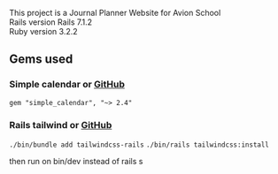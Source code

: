 This project is a Journal Planner Website for Avion School  
Rails version Rails 7.1.2  
Ruby version 3.2.2  

## Gems used
### Simple calendar or [GitHub](https://github.com/excid3/simple_calendar)

`gem "simple_calendar", "~> 2.4"`

### Rails tailwind or [GitHub](https://github.com/rails/tailwindcss-rails)

`./bin/bundle add tailwindcss-rails`
`./bin/rails tailwindcss:install`  

then run on bin/dev instead of rails s



